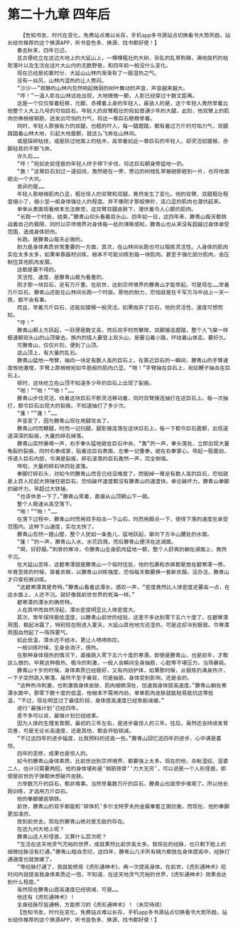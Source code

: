 # 第二十九章 四年后
        【告知书友，时代在变化，免费站点难以长存，手机app多书源站点切换看书大势所趋，站长给你推荐的这个换源APP，听书音色多、换源、找书都好使！】
       春去秋来，四年已过。
       亘古便屹立在这边大地上的大延山上，一棵棵粗壮的大树，杂乱的乱草荆棘，满地腐朽的枯败落叶以及生活在这片大山内的无数野兽，和四年前一般没什么变化。
       现在已经是初夏时分，大延山山林内渐渐有了一股湿热之气。
       没有一丝风，山林内湿热的让人憋闷。
       “沙沙~~”寂静的山林内忽然响起微弱的树叶舞动的声音，声音越来越大。
       “呼！”一道人影在山林远处出现，大地微微一颤，人影已经穿过十数丈距离。
       这是一个仅仅穿着短裤，光脚、赤裸着上身的年轻人，最骇人的是，这个年轻人竟然举着比他整个人大上几号的可怕巨石，年轻人的双臂粗壮的宛如普通少年的大腿，此刻，他双臂上的肌肉仿佛根根钢筋，迸发出可怕的力气，将这一尊巨石稳稳举着。
       同时，年轻人那强有力的双腿，也粗的吓人，每一腿蹬踏，都有着过万斤的可怕力气，双腿践踏着山林大地，引起大地震颤，就这么飞奔在山林间。
       或是踩碎枯枝，或是跃过地面上的枯木，高举着如此一尊巨石的年轻人，却灵活如猿猴，赤脚轻易的不断飞奔。
       许久后……
       “呼！”宛如史前怪兽的年轻人终于停下步伐，将这巨石朝身旁猛地一扔。
       “轰！”这尊巨石划过一道弧线，轰然砸在一旁，旁边的树枝乱草被砸断砸到一片，也将地面砸出一个大坑。
       诡异的是……
       年轻人那根根肌肉凸显，粗壮惊人的双臂和双腿，竟然发生了变化。他的双臂、双腿粗壮程度缩小了，缩小至一般身体强壮人的程度。并不像刚才那般狰狞，连凸显的肌肉也潜伏起来。
       单单从表面观看根本无法察觉，这双臂双腿皮肤下，潜伏着令人心颤的肌肉。
       “长跑一个时辰，结束。”滕青山仰头看着双头山，四年如一日，这四年来，滕青山每天都挑战着自己的极限，同时以宗师境界对身体每一处的清晰感知，滕青山也从来没有超越过身体承受范围，造成身体损伤。
       长跑，是滕青山每天必做的。
       耐力是身体素质非常重要的一方面，其次，在山林间长跑也可以锻炼灵活性。人身体的肌肉实在太多太多，如果单靠器材训练，根本不可能训练到每一块肌肉。甚至于强化部分肌肉，会压制住其他肌肉发展。
       这都是要不得的。
       灵活性、速度，是滕青山极为看重的。
       刚才那一块巨石，足有万斤重。在前世，达到宗师境界的滕青山才能举起。可是现在……举着万斤巨石，滕青山还能在山林间长跑一个时辰。那他的耐力，恐怕就是在千军万马中战上一天一夜，都不会有事。
       而且，举着万斤巨石，还能如猿猴一般灵活。如果抛弃了巨石，他的灵活性、速度可想而知。
       “呼！”
       滕青山朝上方跃起，一跃便是数丈高，而后双手时而攀爬，双脚接连蹬踏，整个人飞窜一样极速朝双头山的山顶窜去。族内的猎人要登上双头山，是要沿着小路，环绕着山体走。要好久。
       可滕青山，仅仅片刻，便到了山顶。
       这山顶上，有大量的乱石。
       滕青山猛地一甩臂，抽向一块足有数人高的巨石上，在靠近巨石的一瞬间，滕青山的手臂速度攸地激增，手臂上那根根宛如牛筋般的肌肉凸显，“啪！”手臂抽在巨石上，宛如鞭子抽击在巨石上。
       顿时，这块屹立在山顶不知道多少年的巨石上出现了裂痕。
       “啪！”“啪！”“啪！”……
       滕青山步伐灵活，绕着这块巨石不断灵活移动着，同时双臂接连抽打在这巨石上。每一次抽打，都令巨石出现大的裂痕。不知道抽打了多少次。
       “蓬！”“蓬！”……
       声音变了，因为滕青山现在用腿攻击了。
       滕青山时而鞭腿，时而一记扫腿，腿影接连落在这块巨石上，每一下都令巨石震颤，出现道道深深的裂痕，大量的碎石掉落。
       滕青山突然暴喝一声，右手拳头猛地砸在巨石中央，“轰”的一声，拳头落处，立即出现大量龟裂的裂痕，同时右拳成掌，贴着这巨石表面，左拳一记重拳，砸在右拳掌心。带起一股震劲，传递入巨石内部，令满是裂痕，碎石滚落的巨石轰然一声，完全倒塌。
       哗啦，大量的碎石块四处滚落。
       拳脚打碎石头，对如今的滕青山而言已经没难度了。而毁掉一尊足有数人高的巨石，恐怕就是上百人抡起大铁锤狂砸巨石，恐怕破坏速度都没有滕青山的速度快。单论破坏力，滕青山拳脚的破坏力，早超过大铁锤。
       “也该休息一下了。”滕青山笑着，直接从山顶朝山下一跳。
       整个人极速从高空落下。
       “啪！”“啪！”……
       在落下过程中，滕青山时而用双手拍击一下山石，时而用脚点一下，使得下落的速度在承受范围内。这种下山速度，实在太快了。
       滕青山忽然一蹬山壁，整个人犹如一条鱼儿，猛地跃起，窜向下方半山腰处的水面。
       “蓬！”的一声，滕青山入水，水花四溅，而后滕青山便浮在这湖面。
       “啊，好舒服。”刺骨的寒冷，令滕青山全身肌肉猛地一颤，整个人舒爽的躺在湖面上，竟然不沉。
       在大延山苦练，这碧寒潭就是滕青山一个临时住处，他的包裹和衣裤都是放在碧寒潭一旁。毕竟苦练的时候，穿着衣裤，以滕青山训练强度，恐怕每天都要换一套新衣服。没办法，滕青山才只穿短裤训练。
       “这碧寒潭真是奇特。”滕青山看着这潭水，感叹一声，“密度竟然比人体密度还要高一点，在这水面上，人还不沉。就好像我前世世界的死海一样。”
       碧寒潭的潭水的确奇特。
       人在其中而自然浮起，潭水密度明显比人体密度大。
       其次，常年保持极低温度，以滕青山前世的经验，这差不多达到零下五六十度了。在碧寒潭周围，都起冰霜了。特别现在刚进入夏天，大延山其他地方还湿热，可是这却冷到极致。令寒潭周围自然起了一阵阵雾气。
       如此低温，潭水还不结冰，更让人啧啧称叹。
       一般训练时候，全身会淌汗，很热。
       在那种身体很热的情况下，直接跳入零下五六十度的寒潭。即使是滕青山，也是前年，才敢这么做的。毕竟这种极热、极冷的刺激，一般人会瞬间全身抽筋，心脏等不堪压力，当场暴毙。
       滕青山十岁的时候，身体素质已经极好，又有内劲护体，如果那时候，从锻炼的满身热汗，一下子突然跳入寒潭。虽然不至于暴毙，可是抽筋，身体受到影响，还是会的。
       “这种热冷刺激，也刺激我身体皮肤、肌肉细微深处，加速我身体提高速度。”滕青山躺在寒潭水面中，那零下数十度的低温，他根本不需用内劲，单单肌肉皮肤就能轻易抵抗这等低温，“不过，现在明显过了最佳阶段，身体提高速度已经急剧减缓。”
       进行‘最强计划’已经四年。
       差不多可以说，最强计划已经结束。
       因为人体的生理发育期，最初的三年左右，是进步最惊人的三年。往后，虽然还会持续发育完善，可是无论长高速度，还是其他，都会开始锐减。
       “不过这四年的进步幅度，比我预料的还高一些。”滕青山回忆这四年的进步，心中满是喜悦。
       四年的苦修，成果也是惊人的。
       如今的滕青山身体素质，比前世达到宗师境界，都要强上太多。现在的他，杀毗湿奴、湿婆二人，估计只需要两招。他的身体堪称是‘钢筋铁骨’‘力大无穷’，可以说是一个人形怪兽。即使是前世的子弹都休想破开皮肤。
       力举数万斤的巨石，都非难事。当然举着数万斤的巨石，滕青山也就举步维艰了。所以他长跑训练，才选用万斤巨石。
       他的拳脚硬逾钢铁。
       前世，滕青山的双手都能和‘碎体机’多尔戈特罗夫的金属拳套正面抗衡，而现在，他的拳脚更加凌厉。
       放到前世去，现在的滕青山绝对是无敌的存在。
       在这九州大地上呢？
       滕青山这人形怪兽，又算什么层次呢？
       “生活在这天地灵气充裕的世界，成就果然比前世高太多。我现在的经脉，也只剩下脸上的细微经脉没有打通。”滕青山暗自念叨，这四年，滕青山几乎所有精力都放在身体提高中，经脉打通速度也就放缓了。
       “等经脉打通了，我就能修炼《虎形通神术》，再一次提高身体。在前世，《虎形通神术》短时间内就提高我身体素质近一倍，不知道，在这天地灵气充裕的世界，《虎形通神术》效果会达到什么程度。”
       虽然现在滕青山提高速度已经锐减，可是……
       他还有《虎形通神术》！
       全身经脉尽皆通畅，方能修习的《虎形通神术》！（未完待续）
       【告知书友，时代在变化，免费站点难以长存，手机app多书源站点切换看书大势所趋，站长给你推荐的这个换源APP，听书音色多、换源、找书都好使！】